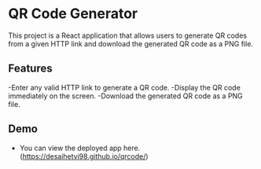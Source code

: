 # QR Code Generator

This project is a React application that allows users to generate QR codes from a given HTTP link and download the generated QR code as a PNG file.

## Features
-Enter any valid HTTP link to generate a QR code.
-Display the QR code immediately on the screen.
-Download the generated QR code as a PNG file.

## Demo
- You can view the deployed app here.(https://desaihetvi98.github.io/qrcode/)
